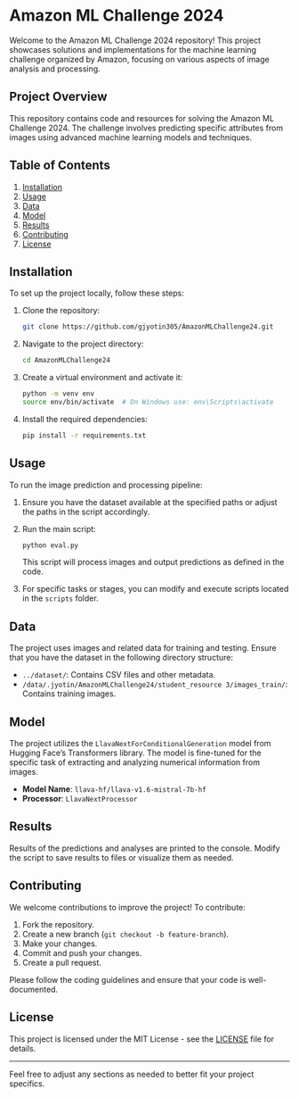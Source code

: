 # Amazon ML Challenge 2024

Welcome to the Amazon ML Challenge 2024 repository! This project showcases solutions and implementations for the machine learning challenge organized by Amazon, focusing on various aspects of image analysis and processing.

## Project Overview

This repository contains code and resources for solving the Amazon ML Challenge 2024. The challenge involves predicting specific attributes from images using advanced machine learning models and techniques.

## Table of Contents

1. [Installation](#installation)
2. [Usage](#usage)
3. [Data](#data)
4. [Model](#model)
5. [Results](#results)
6. [Contributing](#contributing)
7. [License](#license)

## Installation

To set up the project locally, follow these steps:

1. Clone the repository:

    ```bash
    git clone https://github.com/gjyotin305/AmazonMLChallenge24.git
    ```

2. Navigate to the project directory:

    ```bash
    cd AmazonMLChallenge24
    ```

3. Create a virtual environment and activate it:

    ```bash
    python -m venv env
    source env/bin/activate  # On Windows use: env\Scripts\activate
    ```

4. Install the required dependencies:

    ```bash
    pip install -r requirements.txt
    ```

## Usage

To run the image prediction and processing pipeline:

1. Ensure you have the dataset available at the specified paths or adjust the paths in the script accordingly.

2. Run the main script:

    ```bash
    python eval.py
    ```

   This script will process images and output predictions as defined in the code.

3. For specific tasks or stages, you can modify and execute scripts located in the `scripts` folder.

## Data

The project uses images and related data for training and testing. Ensure that you have the dataset in the following directory structure:

- `../dataset/`: Contains CSV files and other metadata.
- `/data/.jyotin/AmazonMLChallenge24/student_resource 3/images_train/`: Contains training images.

## Model

The project utilizes the `LlavaNextForConditionalGeneration` model from Hugging Face’s Transformers library. The model is fine-tuned for the specific task of extracting and analyzing numerical information from images.

- **Model Name**: `llava-hf/llava-v1.6-mistral-7b-hf`
- **Processor**: `LlavaNextProcessor`

## Results

Results of the predictions and analyses are printed to the console. Modify the script to save results to files or visualize them as needed.

## Contributing

We welcome contributions to improve the project! To contribute:

1. Fork the repository.
2. Create a new branch (`git checkout -b feature-branch`).
3. Make your changes.
4. Commit and push your changes.
5. Create a pull request.

Please follow the coding guidelines and ensure that your code is well-documented.

## License

This project is licensed under the MIT License - see the [LICENSE](LICENSE) file for details.

---

Feel free to adjust any sections as needed to better fit your project specifics.
